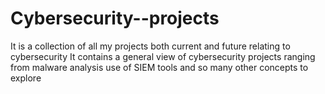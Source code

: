 # Cybersecurity--projects
It is a collection of all my projects both current and future relating to cybersecurity 
It contains a general view of cybersecurity projects ranging from malware analysis use of SIEM tools and so many other concepts to explore 
